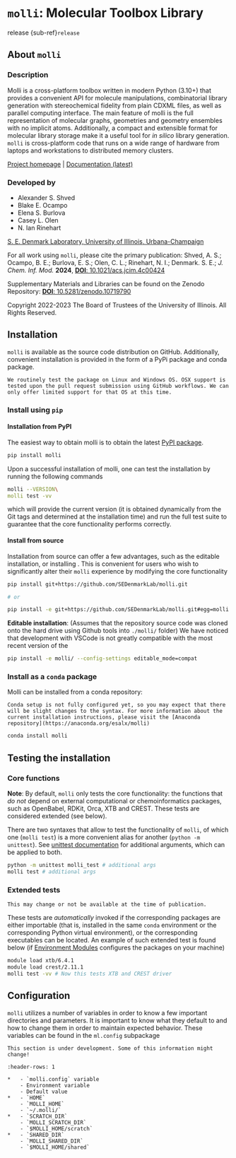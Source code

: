 # `molli`: Molecular Toolbox Library
release {sub-ref}`release`

## About `molli`

### Description

Molli is a cross-platform toolbox written in modern Python (3.10+) that provides a convenient API for molecule manipulations, combinatorial library generation with stereochemical fidelity from plain CDXML files, as well as parallel computing interface. The main feature of molli is the full representation of molecular graphs, geometries and geometry ensembles with no implicit atoms. Additionally, a compact and extensible format for molecular library storage make it a useful tool for *in silico* library generation. `molli` is cross-platform code that runs on a wide range of hardware from laptops and workstations to distributed memory clusters.

[Project homepage](https://github.com/SEDenmarkLab/molli) | 
[Documentation (latest)](https://molli.readthedocs.io/)

### Developed by

- Alexander S. Shved
- Blake E. Ocampo   
- Elena S. Burlova  
- Casey L. Olen 
- N. Ian Rinehart   

[S. E. Denmark Laboratory, University of Illinois, Urbana-Champaign](https://denmarkgroup.illinois.edu/)

For all work using `molli`, please cite the primary publication: Shved, A. S.; Ocampo, B. E.; Burlova, E. S.; Olen, C. L.; Rinehart, N. I.; Denmark. S. E.; *J. Chem. Inf. Mod.* **2024**, [**DOI**: 10.1021/acs.jcim.4c00424](https://pubs.acs.org/doi/10.1021/acs.jcim.4c00424)

Supplementary Materials and Libraries can be found on the Zenodo Repository: [**DOI**: 10.5281/zenodo.10719790](https://zenodo.org/records/10719791)

Copyright 2022-2023 The Board of Trustees of the University of Illinois.
All Rights Reserved.
## Installation

`molli` is available as the source code distribution on GitHub. Additionally, convenient installation is provided in the form of a PyPi package and conda package.

```{note} 
We routinely test the package on Linux and Windows OS. OSX support is tested upon the pull request submission using GitHub workflows. We can only offer limited support for that OS at this time. 
```

### Install using `pip`

#### Installation from PyPI

The easiest way to obtain molli is to obtain the latest [PyPI package](https://pypi.org/project/molli/). 
```bash
pip install molli
```
Upon a successful installation of molli, one can test the installation by running the following commands
```bash
molli --VERSION\
molli test -vv
```
which will provide the current version (it is obtained dynamically from the Git tags and determined at the installation time) and run the full test suite to guarantee that the core functionality performs correctly.

#### Install from source

Installation from source can offer a few advantages, such as the editable installation, or installing . This is convenient for users who wish to significantly alter their `molli` experience by modifying the core functionality

```bash
pip install git+https://github.com/SEDenmarkLab/molli.git

# or

pip install -e git+https://github.com/SEDenmarkLab/molli.git#egg=molli
```
**Editable installation**: (Assumes that the repository source code was cloned onto the hard drive using Github tools into `./molli/` folder) We have noticed that development with VSCode is not greatly compatible with the most recent version of the 

```bash
pip install -e molli/ --config-settings editable_mode=compat
```

### Install as a `conda` package

Molli can be installed from a conda repository:

```{note}
Conda setup is not fully configured yet, so you may expect that there will be slight changes to the syntax. For more information about the current installation instructions, please visit the [Anaconda repository](https://anaconda.org/esalx/molli)
```
```bash
conda install molli
```

## Testing the installation

### Core functions

**Note**: By default, `molli` only tests the core functionality: the functions that *do not* depend on external computational or chemoinformatics packages, such as OpenBabel, RDKit, Orca, XTB and CREST. These tests are considered extended (see below).

There are two syntaxes that allow to test the functionality of `molli`, of which one (`molli test`) is a more convenient alias for another (`python -m unittest`). See [unittest documentation](https://docs.python.org/3/library/unittest.html) for additional arguments, which can be applied to both. 

```bash
python -m unittest molli_test # additional args
molli test # additional args
```

### Extended tests

```{warning}
This may change or not be available at the time of publication.
```

These tests are *automatically* invoked if the corresponding packages are either importable (that is, installed in the same `conda` environment or the corresponding Python virtual environment), or the corresponding executables can be located. An example of such extended test is found below (if [Environment Modules](https://modules.readthedocs.io/en/latest/) configures the packages on your machine)

```bash
module load xtb/6.4.1
module load crest/2.11.1
molli test -vv # Now this tests XTB and CREST driver
```

## Configuration

`molli` utilizes a number of variables in order to know a few important directories and parameters. It is important to know what they default to and how to change them in order to maintain expected behavior. These variables can be found in the `ml.config` subpackage

```{warning}
This section is under development. Some of this information might change!
```

```{list-table} Molli Variables
:header-rows: 1

*   - `molli.config` variable
    - Environment variable
    - Default value
*   - `HOME`
    - `MOLLI_HOME`
    - `~/.molli/`
*   - `SCRATCH_DIR`
    - `MOLLI_SCRATCH_DIR`
    - `$MOLLI_HOME/scratch`
*   - `SHARED_DIR`
    - `MOLLI_SHARED_DIR`
    - `$MOLLI_HOME/shared`
```